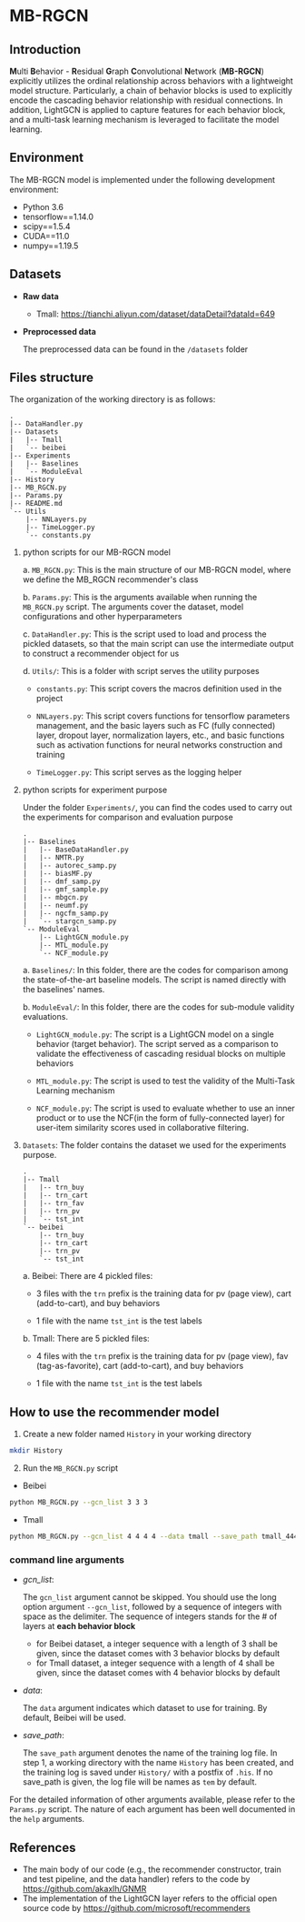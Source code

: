 # MB-RGCN

## Introduction
**M**ulti **B**ehavior - **R**esidual **G**raph **C**onvolutional **N**etwork (**MB-RGCN**) explicitly utilizes the ordinal relationship across behaviors with a lightweight model structure. Particularly, a chain of behavior blocks is used to explicitly encode the cascading behavior relationship with residual connections. In addition, LightGCN is applied to capture features for each behavior block, and a multi-task learning mechanism is leveraged to facilitate the model learning. 

## Environment
The MB-RGCN model is implemented under the following development environment:
- Python 3.6
- tensorflow==1.14.0
- scipy==1.5.4
- CUDA==11.0 
- numpy==1.19.5

## Datasets
- **Raw data**
  - Tmall: https://tianchi.aliyun.com/dataset/dataDetail?dataId=649
  
- **Preprocessed data**

  The preprocessed data can be found in the `/datasets` folder
 
## Files structure
The organization of the working directory is as follows:
```
.
|-- DataHandler.py
|-- Datasets
|   |-- Tmall
|   `-- beibei
|-- Experiments
|   |-- Baselines
|   `-- ModuleEval
|-- History
|-- MB_RGCN.py
|-- Params.py
|-- README.md
`-- Utils
    |-- NNLayers.py
    |-- TimeLogger.py
    `-- constants.py

```
1. python scripts for our MB-RGCN model

    a. `MB_RGCN.py`: This is the main structure of our MB-RGCN model, where we define the MB_RGCN recommender's class
  
    b. `Params.py`: This is the arguments available when running the `MB_RGCN.py` script. The arguments cover the dataset, model configurations and other hyperparameters
  
    c. `DataHandler.py`: This is the script used to load and process the pickled datasets, so that the main script can use the intermediate output to construct a recommender object for us
  
    d. `Utils/`: This is a folder with script serves the utility purposes
  
     -  `constants.py`: This script covers the macros definition used in the project
    
     - `NNLayers.py`: This script covers functions for tensorflow parameters management, and the basic layers such as FC (fully connected) layer, dropout layer, normalization layers, etc., and basic functions such as activation functions for neural networks construction and training
    
     - `TimeLogger.py`: This script serves as the logging helper

  2. python scripts for experiment purpose 

     Under the folder `Experiments/`, you can find the codes used to carry out the experiments for comparison and evaluation purpose

      ```
      .
      |-- Baselines
      |   |-- BaseDataHandler.py
      |   |-- NMTR.py
      |   |-- autorec_samp.py
      |   |-- biasMF.py
      |   |-- dmf_samp.py
      |   |-- gmf_sample.py
      |   |-- mbgcn.py
      |   |-- neumf.py
      |   |-- ngcfm_samp.py
      |   `-- stargcn_samp.py
      `-- ModuleEval
          |-- LightGCN_module.py
          |-- MTL_module.py
          `-- NCF_module.py

      ```
     a. `Baselines/`: In this folder, there are the codes for comparison among the state-of-the-art baseline models. The script is named directly with the baselines' names.
   
     b. `ModuleEval/`: In this folder, there are the codes for sub-module validity evaluations.
     
      - `LightGCN_module.py`: The script is a LightGCN model on a single behavior (target behavior). The script served as a comparison to validate the effectiveness of cascading residual blocks on multiple behaviors
      
      - `MTL_module.py`: The script is used to test the validity of the Multi-Task Learning mechanism
      
      - `NCF_module.py`: The script is used to evaluate whether to use an inner product or to use the NCF(in the form of fully-connected layer) for user-item similarity scores used in collaborative filtering.
  
  3. `Datasets`: The folder contains the dataset we used for the experiments purpose.
  
  
      ```
      .
      |-- Tmall
      |   |-- trn_buy
      |   |-- trn_cart
      |   |-- trn_fav
      |   |-- trn_pv
      |   `-- tst_int
      `-- beibei
          |-- trn_buy
          |-- trn_cart
          |-- trn_pv
          `-- tst_int
      ```
  
      a. Beibei:
         There are 4 pickled files:
         
        - 3 files with the `trn` prefix is the training data for pv (page view), cart (add-to-cart), and buy behaviors
         
        - 1 file with the name `tst_int` is the test labels
         
     b. Tmall:
       There are 5 pickled files:
       - 4 files with the `trn` prefix is the training data for pv (page view), fav (tag-as-favorite), cart (add-to-cart), and buy behaviors
       
       - 1 file with the name `tst_int` is the test labels

## How to use the recommender model
1. Create a new folder named `History` in your working directory

```bash
mkdir History
```

2. Run the `MB_RGCN.py` script
- Beibei
```bash
python MB_RGCN.py --gcn_list 3 3 3
```

- Tmall
```bash
python MB_RGCN.py --gcn_list 4 4 4 4 --data tmall --save_path tmall_4444
```

### command line arguments
- *gcn_list*: 
  
  The `gcn_list` argument cannot be skipped. You should use the long option argument `--gcn_list`, followed by a sequence of integers with space as the delimiter. The sequence of integers stands for the # of layers at **each behavior block**
  - for Beibei dataset, a integer sequence with a length of 3 shall be given, since the dataset comes with 3 behavior blocks by default
  - for Tmall dataset, a integer sequence with a length of 4 shall be given, since the dataset comes with 4 behavior blocks by default
- *data*: 

  The `data` argument indicates which dataset to use for training. By default, Beibei will be used.
  
- *save_path*:

  The `save_path` argument denotes the name of the training log file. In step 1, a working directory with the name `History` has been created, and the training log is saved under `History/` with a postfix of `.his`. If no save_path is given, the log file will be names as `tem` by default.
  
For the detailed information of other arguments available, please refer to the `Params.py` script. The nature of each argument has been well documented in the `help` arguments.

## References
- The main body of our code (e.g., the recommender constructor, train and test pipeline, and the data handler) refers to the code by https://github.com/akaxlh/GNMR
- The implementation of the LightGCN layer refers to the official open source code by https://github.com/microsoft/recommenders
